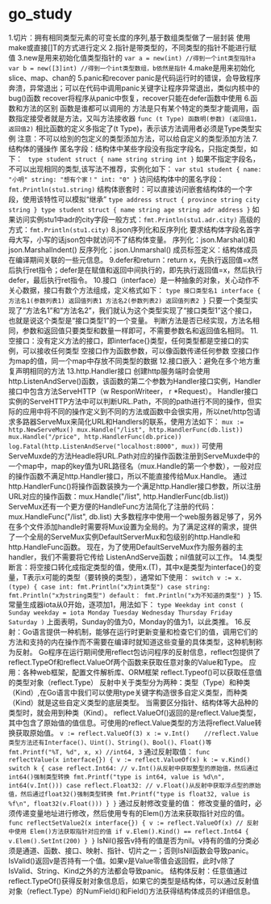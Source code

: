 # go_study
1.切片：拥有相同类型元素的可变长度的序列,基于数组类型做了一层封装
    使用make或直接[]T的方式进行定义
2.指针是带类型的，不同类型的指针不能进行赋值
3.new是用来初始化值类型指针的
    ```
    var a = new(int) //得到一个int类型指针a
    var b = new([3]int) //得到一个int类型数组，b依然是指针
    ```
4.make是用来初始化slice、map、chan的
5.panic和recover
    panic是代码运行时的错误，会导致程序奔溃，异常退出；可以在代码中调用panic关键字让程序异常退出，类似内核中的bug()函数
    recover将程序从panic中恢复，recover只能在defer函数中使用
6.函数和方法的区别
    函数是谁都可以调用的
    方法是只有某个特定的类型才能调用，函数指定接受者就是方法，又叫方法接收器
        `func (t Type) 函数明(参数) (返回值1， 返回值2)`
		相比函数的定义多指定了(t Type)，表示该方法调用者必须是Type类型实例
		注意：不可以给別的包定义的类型添加方法，可以给自定义的类型添加方法
7.结构体的骚操作
    匿名字段：结构体中某些字段没有指定字段名，只指定类型，如下：
        ```
        type student struct {
            name string
            string
            int
        }```
        如果不指定字段名，不可以出现相同的类型,该写法不推荐，实例化如下：
        ```
        var stu1 student {
            name: "小明"
            string: "想有个家！"
            int: "0"
        }
        ```
        访问结构体中的匿名字段：`fmt.Println(stu1.string)`
    结构体嵌套时：可以直接访问嵌套结构体的一个字段，使用该特性可以模拟“继承”
        ```
        type address struct {
            province string
            city string
        }
        type student struct {
            name string
            age string
            adr address
        }
        ```
        如果访问实例stu1中adr的city字段一般方式：`fmt.Println(stu1.adr.city)`
                                    高级的方式：`fmt.Println(stu1.city)`
8.json序列化和反序列化
    要求结构体字段名首字母大写，小写的话json包中就访问不了结构体变量。
    序列化：json.Marshal()和json.MarshalIndent()
    反序列化：json.Unmarshal()
    成员标签定义：结构体成员在编译期间关联的一些元信息。
9.defer和return：return x，先执行返回值=x然后执行ret指令；defer是在赋值和返回中间执行的，即先执行返回值=x，然后执行defer，最后执行ret指令。
10.接口（interface）是一种抽象的对象，关心动作不关心数据，接口有数个方法组成，定义格式如下：
    ```
    type 接口类型名1 interface {
        方法名1(参数列表1) 返回值列表1
        方法名2(参数列表2) 返回值列表2
    }
    ```
    只要一个类型实现了“方法名1”和“方法名2”，我们就认为这个类型实现了“接口类型1”这个接口，也就是说这个类型是“接口类型1”的一个变量。
    判断方法是否已经实现，方法名相同，参数和返回值只要类型和数量一样即可，不需要参数名和返回值名相同。
11.空接口：没有定义方法的接口，即interface{}类型，任何类型都是空接口的实例，可以接收任何类型
    空接口作为函数参数，可以像函数传递任何参数
    空接口作为map的值，同一个map中存放不同类型的数据
12.接口嵌入：避免在多个地方重复声明相同的方法
13.http.Handler接口
    创建http服务端时会使用http.ListenAndServe()函数，该函数的第二个参数为Handler接口实例，Handler接口中包含方法ServeHTTP（w ResponWriteer， r *Request）。
    Handler接口实例的ServeHTTP方法中可以判断URL.Path，不同的path进行不同的操作，但实际的应用中将不同的操作定义到不同的方法或函数中会很实用，所以net/http包请求多路器ServeMux来简化URL和Handlers的联系，使用方法如下：
        ```
        mux := http.NewServeMux()
        mux.Handle("/list", http.HandlerFunc(db.list))
        mux.Handle("/price", http.HandlerFunc(db.price))
        log.Fatal(http.ListenAndServe("localhost:8000", mux))
        ```
    可使用ServeMuxde的方法Headle将URL.Path对应的操作函数注册到ServeMuxde中的一个map中，map的key值为URL路径名（mux.Handle的第一个参数），一般对应的操作函数不满足http.Handler接口，所以不能直接传给Mux.Handle。
    通过http.HandlerFunc()将操作函数装换为一个满足http.Handler接口参数，所以注册URL对应的操作函数：mux.Handle("/list", http.HandlerFunc(db.list))
    ServeMux还有一个更方便的HandleFunc方法简化了注册的代码：mux.HandleFunc("/list", db.list)
    大多数程序中使用一个web服务器足够了，另外在多个文件添加handle时需要将Mux设置为全局的。为了满足这样的需求，提供了一个全局的ServeMux实例DefaultServerMux和包级别的http.Handle和http.HandleFunc函数。
    现在，为了使用DefaultServeMux作为服务器的主handler，我们不需要将它传给 ListenAndServe函数；nil值就可以工作。
14.类型断言：将空接口转化成指定类型的值，使用x.(T)，其中x是类型为interface{}的变量，T表示x可能的类型（要转换的类型），通常如下使用：
    ```
    switch v := x.(type) {
    case int:
        fmt.Println("x为int类型")
    case string:
        fmt.Println("x为string类型")
    default：
        fmt.Println("x为不知道的类型")
    }
    ```
15.常量生成器iota从0开始，逐项加1，用法如下：
    ```
    type Weekday int
    const (
        Sunday weekday = iota
        Monday
        Tuesday
        Wednesday
        Thursday
        Friday
        Saturday
    )
    ```
    上面表明，Sunday的值为0，Monday的值为1，以此类推。
16.反射：Go语言提供一种机制，能够在运行时更新变量和检查它们的值，调用它们的方法和支持的内在操作而不需要在编译时就知道这些变量的具体类型，这种机制称为反射。
    Go程序在运行期间使用reflect包访问程序的反射信息，reflect包提供了reflect.TypeOf和reflect.ValueOf两个函数来获取任意对象的Value和Type。
    应用：各种web框架，配置文件解析库、ORM框架
    reflect.Typeof()可以获取任意值的类型对象（reflect.Type）
        反射中关于类型分为两种：类型（Type）和种类（Kind）,在Go语言中我们可以使用type关键字构造很多自定义类型，而种类（Kind）就是这些自定义类型的底层类型。
        当需要区分指针、结构体等大品种的类型时，就会用到种类（Kind）。 
    reflect.ValueOf()返回的是reflect.Value类型，其中包含了原始值的值信息。可使用的reflect.Value类型的方法将reflect.Value转换获取原始值。
        ```
        v := reflect.ValueOf(3)
        x := v.Int()    //reflect.Value类型方法还有Interface()、Uint()、String()、Bool()、Float()等
        fmt.Printf("%T, %d", x, x) //int64, 3
        ```
    通过反射取值：
        ```
        func reflectValue(x interface{}) {
            v := reflect.ValueOf(x)
            k := v.Kind()
            switch k {
            case reflect.Int64:
                // v.Int()从反射中获取整型的原始值，然后通过int64()强制类型转换
                fmt.Printf("type is int64, value is %d\n", int64(v.Int()))
            case reflect.Float32:
                // v.Float()从反射中获取浮点型的原始值，然后通过float32()强制类型转换
                fmt.Printf("type is float32, value is %f\n", float32(v.Float()))
            }
        }
        ```
    通过反射修改变量的值：
        修改变量的值时，必须传递变量地址进行修改，然后使用专有的Elem()方法来获取指针对应的值。
        ```
        func reflectSetValue2(x interface{}) {
            v := reflect.ValueOf(x)
            // 反射中使用 Elem()方法获取指针对应的值
            if v.Elem().Kind() == reflect.Int64 {
                v.Elem().SetInt(200)
            }
        }
        ```
    IsNil()报告v持有的值是否为nil。v持有的值的分类必须是通道、函数、接口、映射、指针、切片之一；否则IsNil函数会导致panic。
    IsValid()返回v是否持有一个值。如果v是Value零值会返回假，此时v除了IsValid、String、Kind之外的方法都会导致panic。
    结构体反射：任意值通过reflect.TypeOf()获得反射对象信息后，如果它的类型是结构体，可以通过反射值对象（reflect.Type）的NumField()和Field()方法获得结构体成员的详细信息。
